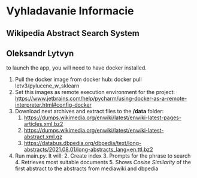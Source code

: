 # Vyhladavanie Informacie
## Wikipedia Abstract Search System
## Oleksandr Lytvyn


to launch the app, you will need to have docker installed.
1. Pull the docker image from docker hub: docker pull letv3/pylucene_w_sklearn
2. Set this images as remote execution environment for the project: https://www.jetbrains.com/help/pycharm/using-docker-as-a-remote-interpreter.html#config-docker
3. Download next archives and extract files to the **/data** folder:
   1. https://dumps.wikimedia.org/enwiki/latest/enwiki-latest-pages-articles.xml.bz2
   2. https://dumps.wikimedia.org/enwiki/latest/enwiki-latest-abstract.xml.gz
   3. https://databus.dbpedia.org/dbpedia/text/long-abstracts/2021.08.01/long-abstracts_lang=en.ttl.bz2
4. Run main.py. It will:
   2. Create index
   3. Prompts for the phrase to search
   4. Retrieves most suitable documents
   5. Shows _Cosine Similarity_ of the first abstract to the abstracts from mediawiki and dbpedia
